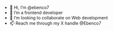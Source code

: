 - 👋 Hi, I’m @ebenco7
- 🌱 I’m a frontend developer 
- 💞️ I’m looking to collaborate on Web development 
- 📫 Reach me through my X handle @Ebenco7

<!---
ebenco7/ebenco7 is a ✨ special ✨ repository because its `README.md` (this file) appears on your GitHub profile.
You can click the Preview link to take a look at your changes.
--->
